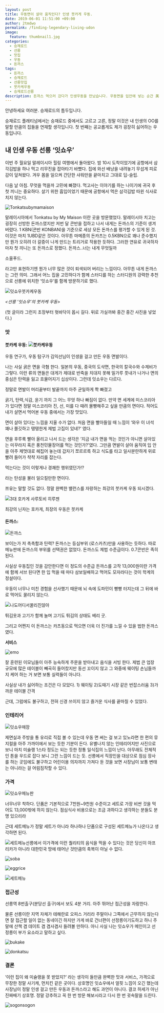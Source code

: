```yaml
---
layout: post
title: 우동면이 살아 움직인다? 인생 붓카게 우동.
date: 2019-06-01 11:51:00 +09:00
author: 2tmdwo
permalink: /finding-legendary-living-udon
image:
  feature: thumbnail1.jpg
categories:
  - 승재로드
  - 선릉
  - 맛집
  - 우동
  - 돈까스
tags:
  - 돈까스
  - 승재로드
  - 선릉맛집
  - 붓카케우동
  - 승재로드선릉
description: 돈까스 먹으러 갔다가 인생우동을 만났습니다. 우동면을 입안에 넣는 순간 美美가 울려퍼진다!
---
```


 안녕하세요 여러분. 승재로드의 틈두입니다.

 승재로드 플래티넘에서는 승재로드 중에서도 고르고 고른, 정말 이것은 내 인생의 OO를 말할 만큼의 집들을 연재할 생각입니다. 첫 번째는 공교롭게도 제가 굉장히 싫어하는 우동입니다.

## 내 인생 우동 선릉 ‘잇쇼우’

 이번 주 월요일 말레이시아 힐링 여행에서 돌아왔다. 밤 10시 도착이었기에 공항에서 삼각김밥을 하나 먹고 리무진을 잡아타기 바빴다. 집에 와선 배낭을 내려놓기 무섭게 피로감이 덮쳐왔다. 겨우 몸을 일으켜 간단한 샤워만을 끝마치고 그대로 딥-슬립.

다음 날 아침. 무엇을 먹을까 고민에 빠졌다. 먹고사는 이야기를 하는 나이기에 귀국 후 첫 끼니는 중요하다. 살기 위한 흡입이었기 때문에 공항에서 먹은 삼각김밥 따윈 식사로 치지 않는다.

![Tonkatsubymamaison](https://lh3.googleusercontent.com/VyTrrKSsH11AOitI-MvZyTvhO98ACtOPoL0SQt7PTZSqFKuqt_d3jHt8m5FRgKoghSibMkMZw54CzNJgEISF_kcuzlRXTM97sYxQFM2zXS6NqnqprBqf9dycle63cxVyS9i1HhPaU8fGX08_g5ms6i0XDNSRoobARwCH_thZd0ZdszXSEsA2RED-tpXALMp5Mon7LN5mXLxDu86Q5bWX4kJiMK2FFlurp__cmgnPJRNuwS5P1YaehDcVQ9WBCUZ7prTHYKB5FK5h24Q4UxUykinxu17hndlqS183pFIvjcHlCu438BOtK2GrqF6F1fh6KL3CaeXoGPLaWDthdP8unxImCQBHi6Q_p2lerMRn1But7rNM3ds5fDhaDLBBnyzczOcYu63Gd0oD47VrkIbZlV3k6eto0TIvV6OHA9b0M83r3YfAi5vpVugWVqbTQV_ekDApHEuRUoMG6fJ2WFPRe3EkSXMzqAneAf16f9u2yGoQzmEw8dzH_dJkvJbGbWEHELD32kcovxDFjb1glJXpk03BSevLt9utYWr32xLe7eawGPw9icdHprBeURsqE3xeZy6N9nX-K0_aJLJzOh3kO030yDxFZBsxzqXBfxZ4Rzxuw7PsZaA_WJR7TgJtslNFnfM_BNif8SlSxxLL8iZDU0hy2JLjoZ2wQarnFdyRkBi6MpkIoGQJNriFloyUPvnJyAunKo7gi0QCr4XlrFiDDx_j=w1204-h903-no)

*<Tonkatsu by My Maison>*





 말레이시아에서 Tonkatsu by My Maison 이란 곳을 방문했었다. 말레이시아 치고는 굉장히 선방한 돈까스였지만 저번 달 콘반을 접하고 나서 내게는 돈까스의 기준이 생겨버렸다. 1 KBN(콘반 KONBAN)을 기준으로 세상 모든 돈까스를 평가할 수 있게 된 것. 이것은 마치 1UBD같은 것이다. 아무튼 마메종의 돈카츠는 0.5KBN으로 꽤나 준수했지만 뭔가 오히려 더 갈증이 나게 만드는 트리거로 작용한 듯하다. 그러한 연유로 귀국하자 마자 첫 끼니는 또 돈까스로 정했다. 돈까스..너는 내게 무엇일까

소울푸드.

라고만 표현하기엔 뭔가 너무 많은 것이 퇴색되어 버리는 느낌이다. 아무튼 내게 돈까스는 그런 의미. 그래서 어느 집을 고민하다가 함께 스터디를 하는 스터디원의 강력한 추천으로 선릉에 위치한 ‘잇쇼우’를 함께 방문하기로 했다.

![잇쇼우붓카케우동](https://lh3.googleusercontent.com/k7C67fWhO2kX8nVM0c47enwblF4Hg_lkJkQkaD1zsIhRzWJONMEJsNK7ryRTXGT2xm_dGb1KJGBz2_U_uD641lAa1pJKxvxEIoCMvf-19b_jkh60bgqfKFmCGmCU5WoxH9ajkuxuFSpi5pBk3cL0ZJOzYxYoMEca0rniCq8NBLbNV7kzEfrMEYoQYcCFFt_LqiB7X5apYICWEXikN_xosxvlG6UXHBZ0_lQlNRLEMDAQuDtilG_bWYJnUAdcHBsdDYGy0OU15e3yB0NDzk7gTC_7ZKL2jgEcqhnQChzHF0fz_ikU4jpqoiUyUAOstaIw7rgyUJiALwSn7YEf0AZd5ug0BOwI4ipJNOSZLe9rlCVey7bsUECr-aEDUUU8q0LNFZZUaXiCw1uUJJnkq0MGKx0Ws50JW9A4M1HbEdR-1nkWTBcx_OGPw3sct5Bfu6Y2JzH4AmV9EUn1A2JrGvcbeXPtXJnJfvDinsqlDD2lw0fnndfvFUkNYUeEYyDGPTq3vAXghW2ioGArxnsnqxmpPRaan7Yac8leBkZg0-nPs8gcRflvoKe6LFnA8PhaI808I_Hq6BEZG-J3wI9DKTxBoIKXJ1eK4dmONESE0hmA7d-u4Eii6Y104tRFJCFeIYcVQh1HAiWAgAmfVXPgfdF-CupM7QCkRVkcosnlWnNI4FWaoYFEO2TlfoR5dVPBuolmsGMmMJmwwZobw7mcNi-vuIJ2=w1204-h903-no)

*<선릉 ‘잇쇼우’의 붓카케 우동>*

(첫 글이라 그런지 초장부터 혓바닥이 몹시 길다. 뒤로 가실까봐 중간 중간 사진을 넣었다.)



### **맛**

#### **붓카케 우동**: ![붓카케우동](https://lh3.googleusercontent.com/oNHDckDADNNHorfcj6rrpdV7aBWX6BZJ6zoEeHtGJ1b32uMD9u2Ud9hAjwHP3PkS5KhaG3UiGUB6lRvBzh30vhltPXLlLYmh1DaOR2oDnM-BYzJSWsi329EtTrj7yUUyDzCT5MlcQXBps0WHyceNUOJHmqYmdxdv7MJcBqWd9AM7yvOtjmpe6teudjqs3xtA62H97GSSSUEa8lZBj3AlynBDywaKlUpl-CQZGRnQ3sP5tyrDKRq_fqn1THrmu82rCUgBl3WmHPjhfv6FpRu3z5OjDeK--w2CHFOhQLO5fw4nlqgLoUfI-pHgpcXNWizICuMp9FxzYd1QeGkgrZ0xC1SLx6sS23asmnKIuVhtkeqrCFGQfQXIHjwBZwTwrAme_vzqznFtdyGic5KhJ5BrJ8-EnkVUd1Rq65V5iQfZ8L7KyIep2VQyH3GWXK-sNb1W-9OmnhYXAcunDZO3V8rfVR7T4aJ9cVsDP7-RL3EZFyWckAMcVZIMSYPb1U3A8APBOrRBSvCsjGXSZ-qEAXE15oZDHfJ-_33ojvH7a5YUjJE3R9pbulvjWmTY4RdxT-vl-EwTHtqz3GBf4qerOokOX14libXT8iShJ3fu35TJKsuGq1-buabAfCtuSuOCmu8cnRNC0tdRACwMq583yf09LBwmXrOesqg00vIjRNRfowKQQQhZtufMa9dx6FKKPQc5to8hjFu7EAD0z6e9u9tlGuH-=w955-h717-no)

우동 연구가, 우동 탐구가 김익선님이 인생을 걸고 만든 우동 면발이다.

나는 사실 굵은 면을 극혐 한다. 일본의 우동, 중국의 도삭면, 한국의 칼국수와 수제비가 그렇다. 이런 류의 면들은 대게가 제대로 반죽을 치대지 못해 밀가루 풋내가 나거나 면의 중심은 탄력을 잃고 흐물어지기 십상이다. 그런데 잇쇼우는 다르다.

정말로 면발이 머리끝부터 발끝까지 아주 균일하게 쫙 빠졌고

굵기, 탄력,식감, 윤기 까지 그 어느 무엇 하나 빠짐이 없다. 만약 면 세계에 미스코리아가 있다면 정말 미스코리아 진, 선, 미를 다 때려 몰빵해주고 싶을 만큼의 면이다. 적어도 내가 살면서 먹어본 우동 중에서는 가장 맛있다.



면이 살아 있다는 느낌을 지울 수가 없다. 처음 면을 빨아들일 때 느낌이 ‘와우 이 녀석 꽤나 쫄깃하고 탱탱한게 제법 고집이 있네?’ 였다.

면을 후루룩 빨아 올리고 나서 드는 생각은 ‘지금 내가 면을 먹는 것인가 아니면 살아있는 미꾸라지 혹은 풍천민물장어를 먹는 것인가?’였다. 그만큼 면발이 살아 움직여 입 안을 아주 제멋대로 헤집어 놓는데 갑자기 쪼르르륵 하고 식도를 타고 일사분란하게 위로 빨려 들어가 챡챡 자리를 잡는다.



먹는다는 것이 이렇게나 경쾌한 행위였던가!?

라는 탄성을 불러 일으킬만한 면이다.

쯔유는 말할 것도 없다. 정말 완벽한 밸런스를 자랑하는 최강의 붓카케 우동 되시겠다.

![3대 호카게 사루토비 히루젠](https://t1.daumcdn.net/cfile/tistory/99CF0B395C1FA3ED0A)

최강의 닌자는 호카게, 최장의 우동은 붓카케

#### **돈까스**:

![돈까스](https://lh3.googleusercontent.com/i49adRIroty7OCOS3dXi7K7jdeec3QA9ZHEadf7vF3xSwslko5ETYJ100q0ZK3fWermqj_G7yMlbsGH8o-yhPmUSnAe4b9Yt3YLrYO8RptwIr3q6aR8qoU5_MDZTUo58SuIAEPhmlJddmLFTx-GUrBkDwHzmfCulJf0tthPJYsFM--D-bhnDftyPRlMt2Rtjj71dVB4SkeYQV7En85fBvQ7XfOuU2Psl_WmY0MrREQJcR5AI3HBvYI2G_8LknDgYh3fV2WaP86GQrnVw7opmein_hprcjq7lBToJUZMCFy1cbZKJP6Ec1-WDxIpWHcvohyKLRR82bu7GXjuX4lb9f5sDeW4MJnXskC8o3kOYh46ABA6i0qMvKc5mhBzyBUItDcaHdECNBBDp7AlsfQYQjg5V_ObTP-YVkUqmhNKOCFVEDuFTB6aSEpturSeL6SPZf4v0B0EqGxv6DYKZodqtINC16UZEm8MLj_2f1igD5kmlE3dCAIF5OnPx8FeTU3kSvvWB_Aj_YjTkyDvAngOhn_boSAP9t8E-fKnxJWZdLAA82Ngd7wtJUdNfqiLt95AEZuGpZJ5wrEoqE5kEJlVbUY5_kkWtkiGLqbBPgJ3RCBHWLVi6ZiaNZqT989f68p1cTv4vIO3Kk4e1PhgAUguGsdB6ju1OM5fMeuyBte0AcgQmDC8gilTOFrPRKCd0hJ6Lr-NMev0JRyF6EmbPLgKlwUkb=w1204-h903-no)

보이는가 저 촉촉함과 탄력? 돈까스는 등심부위 (로스카츠)만을 사용하는 듯하다. 따로 메뉴판에 돈까스의 부위를 선택권은 없었다. 돈까스도 제법 수준급이다. 0.7콘반은 족히 된다.

사실상 우동집인 것을 감안한다면 이 정도의 수준급 돈까스를 고작 13,000원이란 가격에 함께 서브 된다면 한 입 먹을 때 마다 삼보일배하고 먹어도 모자라다는 것이 학계의 정설이다.

우동이 너무나 미친 경험을 선사했기 때문에 뇌 속에 도파민이 빵빵 터지는데 그 뒤에 바로 먹어도 꿀리지 않는다.

![나도어디서꿀리진않아](https://lh3.googleusercontent.com/riGyr_zIIoaeofmN46rQgZamjIJmcTGE1hMYpgnKANZOdYTnVFoUzWG-N4P2xdKJiPjdD2n03E8DwNjnhsascK2Cyb4JUhSWyJvXOTYndjuc520N-N2VE68h92p8u89stqhYjOarVSKLJI3eBXDSA693wjegHPKw7s40ju5N8qtJCwq5PAHXw0nIkzxUlcIn5bxybFjkSiCGN_z6VnFpNs7OGdDmwZcBqhX6nogmULGCuGLE8WuOXnc-NaMeDzOiKEilvO1ZfGMCiQJv59gqSon5d4dpiOqf60M6A6hXcvtfcJsMR175XL5CeR_1CeLUHN13gOqewH87TeQOA_zIUwISfANdOsRWGPaGmhA1gbtUmqWiMdELMQTLD2vHcSKHxMCQccblDxQ42eFsjtWKBLHsgxoBehMQN6YuafziwU5G2uc_sr3qWWgwGK96WpeaOg1c9p4HFp9PNK3OMFpa-0Jfil_1GKX3400k-SfLHUN6U4mt4vX0b0QfR52w1mdlznU1O082FivzszkniUJaz0cctSiI_rY_coM7DNTsS_QzakUjHZjpdZY_ANgr-99LuHSewT_--UkfxkGjnYdZKqiwwI2NuFEDq50Scm4kC9iYIHQ9159mXgTQ-VFQ1TbfkhH5ouNjp_EAr7TNd7ypPt_SIJ8tJAUk7PzJUkY-pOQelE5ZJqOd0ztKiBh91m4jl-0YLQ6rYgnZnlchYAhTmAJf=w362-h455-no)

튀김옷과 고기가 함께 놀며 고기도 튀김의 상태도 베리 굿.

그리고 어쩐지 이 돈까스는 카츠동으로 먹으면 더욱 더 진가를 느낄 수 있을 법한 돈까스였다.

**서비스**

![emo](https://lh3.googleusercontent.com/1yt4X7xXyMMI9qPkeXZBTq0vrYi2JJQcDvrISOg_FSEecgo29eFeUMsPa3kK2R7p7YoVwAIz1gAPnt1FXYLqMyuGKT7W9WjP4y0zyjsq07kvm9MrOBLVnWNwx6O2JbZcl7fXkZn-w5NKo2EUXF0GPWBsuVdn1lbO4WKWDop1Y18AYpW_zf_L_gg8JH5EnFJwarQwjqEwlG8g6YOtZu2SqemgUkogD3phlopUL__r6LFJx-h7E3-GC8bGIzLBITKJIvy_x2sHXhAIW3elhJnJSXV1WuF_5f7DjFAYJ3TWvzrKPzQNrRjRrpGl-Wy6ypZf7W6z0qIQ3hid8VahlJo6q8GiHIDm8aHa077MMZO2TpOIYgRC9qbzUMK05TtVqVclOAErOTdTgRz-zaVbzgk6HlwpV2jsIktErHGyGCdJtMY_gJlxagfC5hbli6XJ6tE6yqt3vsNgtvduZPzVXx2P7n4mS136gIUGyzwiJKBnjJ48O9U3bFAnyQcZq_oXrOTqXc7g9dENaV2bhDuswuuGzJdY20VWAKUybEo7xU9i0b1FkctX0ThYMaD47sZCbr_1lD9DU1IV3IMVm4G-U4rGSV3ZkInPzFLCGEYzDzcjIo_bfkNJo6ZQ_AWdHZnHUdi3tO1ZXCrg1tDTfEBDxX7Me4EKMuI1B9k6VpHiFEFtrcAtBcwJFwMCMzE9rqApE9IJAXwbx764b3dXXr3_Tv_p8wWm=w953-h715-no)

잘 훈련된 이모님들이 아주 능숙하게 주문을 받아내고 음식을 서빙 한다. 제법 큰 업장 규모에 많은 테이블이 빼곡히 들어찼지만 동선 꼬이지 않고 그 와중에 웨이팅 손님들까지 케어 하는 거 보면 보통 실력들이 아니다.

사실상 내가 싫어하는 조건은 다 모았다. 1) 웨이팅 2)도때기 시장 같은 번잡스러움 3)가까운 테이블 간격

근데, 그럼에도 불구하고, 전혀 신경 쓰이지 않고 즐거운 식사를 끝마칠 수 있었다.



### **인테리어**

![잇쇼우매장](https://lh3.googleusercontent.com/XFGdJbwuOx6WCgufW7oc5C6bqAsTw7P6lT7YRcHVMOILRqahz2t_hipT1j2xn1Y4oXjFPzLk7QDPz9-i4rU5CqySGgj6dWgSBCcgjH2t3ogSnRFgVtv6nMR2fiAVs7e2Eupx7GemX7RdMQ6e51Ok0qiMTa70qj8JCqi07wV1_joPHrstAaxEEc5T3HrEmMQpLxbAi9GOL-za3KFD0jOhBiWBjmoh0rSYwZzzZuJ7nPjrfuiLtsMyP_icCkKufGSxrOcMxlpaqhaD7R8iUDzQ8YGZ4HC2BhADA2QV-rpPyljY-h3Vxru0WZzk3V5USZDmTWuH5zXR1q_rHoz4mJSU24RlKKEIIHdQoOvm2rOkeh66h5761F4GpC7T9ETlN7cuvXoDe6jUydM_8mfTj4LjOhXpWPRYmcUOd64XEQCG-fpkmXEtyDv7AE9iyLCFLn5nQTCkYxVN4W37F_A7JOzgSFj9aaO-vSkJBx6G5jVHAcXX3c95mF0IVGN-hOwP00dyuaOo52dx583CpXyWmtOcPYDfYo8TNtdqMOsb2_RjXP_3wWlAJTcty28qSzpJ-D6gQYn7yxAZznM8hn8TBwcip028kUsB2HZVApCdFFaNRABxysWratJj_1g_NfVVzPFaIa2Hpz1If_5ctkiyDJp7DcFdzg88BZXUL53jPnyPHIIih1DHc69lISf18OF20reKkhQAdBkOsqO7lFHSHNkWXaT5=w1204-h903-no)

제면실과 주방을 통 유리로 직접 볼 수 있는데 우동 면 써는 걸 보고 있노라면 한 편의 뮤지컬을 아주 가까이에서 보는 듯한 기분이 든다. 유별나지 않는 인테리어지만 사진으로 보니 마치 미슐랭 1스타 정도는 되는 듯한 정통 일식집의 느낌이 난다. 아무래도 전체적인 톤을 우드로 잡다 보니 그런 느낌이 드는 듯. 선릉에서 직장인을 대상으로 점심 장사를 하는 곳임에도 불구하고 어린이용 의자까지 가져다 둔 것을 보면 사장님이 보통 변태는 아니라는 걸 어림짐작할 수 있다.

### **가격**

![잇쇼우메뉴판](https://lh3.googleusercontent.com/dmA-ffJd41A2TOLTtX2cZsIf5p-ONy4UnrnDoPjiiW2bYR32N4iPzVIu4j2SSRU-WVI4X0S58HtyCyOo_4LcXsAHK36h5AJHJwAcF9cqwOYPle0CFQKJvNMA3720tuQqjnABQxmrYMx8K5XsqkyxZU0Lcq9AWUKFEH9hPfPcf3sgJMLK2YGCVKuO0C8709sQVjf24thHtv_1bW91c6Y8gnqVtNz0rieMNADbwDbdAE2o-zRati814n1WNdOCSNR8SBVDSHsEJZDPq4hBNzJ1JFT9J_G81rMKHOeXtb-GWxHzUMP7RhZiNERZYwO6M6nbTvCCwwwqp7xQF6pvmLD6dhg6Hc1G1YIV8ot0w47yGNyC5VJebmgPe8ToT1Z9Bmc51LfJcustj5fzr_aE73DBo1g4j4MBRm_EzqAj680oRf2-JNuebR2wH1x4C4kIcQeLtrtsbTgGDekNjJD84f3P-XMlMz-c_6ALm412_HI8K2n-NXZ5g3cTsQLWQrBd8nYW4MAKVRtnsJf5scqiVwYe5drpYPNE8y0ZmOXgMl8dWiTArTATO_AJGmyP2UB5dhhBN6zdD1Q81VqruGHlypsHlpEfK2ddjHOnubO0G2seYrRd2VvbZlihOGVpH-mx4fRcjwR7RXt-WoboeEWqF1yxoxtM0oOCNZcBDea88dD027QSwN-LcI5xhwHLctn-h86GpqccQescW4sHLIe2wvtyCgiY=w1204-h903-no)

너무너무 착하다. 단품은 기본적으로 7천원~9천원 수준이고 세트로 가장 비싼 것을 먹어도 13,000밖에 하지 않는다. 점심식사 비용으로는 조금 과하다고 생각하는 분들도 분명 있으리라

근데 세트메뉴가 정말 세트가 아니라 하나하나 단품으로 구성된 세트메뉴가 나온다고 생각하면 된다.

![세트메뉴](https://lh3.googleusercontent.com/TzY8-EkYlNxRSEuwmYFCb1RXYmwR1jVfHGkW7sZfzZDbpOTYsjp4TIWYaFpQROJ_jxrn8DsfBJPXzSVvHkKmZZbG7qVd-ipQ42vgSg-jszFltwuufNvPziFWu04aX-bu4Eqw9O3PRNYGcdFwM1p5O42qcpa-RJL2njR1tg-d6HvhdpBwQuBYMTcUgh5EoYdrDd_ZWCkuzA3bqQfYvb7yuukHvvHoC5LeL2aK8d7NLJaFb8KA9HBgew7sRHDyHyBKEgkq5W-yQy5GuZBhDqHektG7s1pPEVwcPw5Luo6T_CQTl7jIikElYDRYF_E2GMP6Cd1FHrODaLp6wEcIG0YcIoSZQzHUwkNo6U16izkCyKEQBaMy6gY6Kw3yi-nZdH6XEaV_KSXwWWmvIkqg1Sm1yfa5TiMdiI9HM1Oea9gptRD1dSfEwjQbdF-qfHoyH7a0gRXOAhm55Z5y0D1if19NwBuTcmoQgnpz7BHESZd7whct_TNIm0IEIKu342Uy6_TMtK8s-hPNXNvVUt6BLV8AHMtyBoD9Ye_HewCS7ZyMwlEryshn5TsTYB3YF34wIvZgsx5AdeMpY57HJxgVCWOZA_zTnZCX1p0C4du1sqt0j30bpDzaNMc3CFQw_3PwRjgboKhpElj6HUJq8SgLsUUZ_ct7INMo_FWmZN0csNTlgtGsP_eDNimSDzCukt7RBU4x2Qff75tpkNT0Xz-VauUZfn6W=w1605-h903-no)선릉에서 이가격에 이런 퀄리티의 음식을 먹을 수 있다는 것은 당신이 아프리카가 아니라 대한민국 땅에 태어난 것만큼의 축복이 아닐 수 없다.

![soba](https://lh3.googleusercontent.com/MEFMfT8iKDyrqUUn_KvvQY2tA21IyM__khPTEchIbnxAclNMfIc01e6YPufA51XGY_747NK7iwg9d-5yXMW6-iMvZS0yEqQ0jiarViuiI_7EUe8kIBfYaUmoLSdVILo5B0LOQmvL-R6Ks5paTJQBtoqrweNdlrI_Ea7XbsXDeslDcZBKLeOwjxOK3WllCWRvlPdEhJepCcRHKDs6xBF54ucFsSLe6blDMPqI7uMNsvnnhS3ObJgxD6Va0sRbRpOiV4CrHMHnpklcQ2BwSXT_Msc9KtGM4ZI4V6yWN8bb-j9IMLVey4FKqnEiKZcJyMmsgwPOJsrWKXFfg3q0s34K3muppCJXv9YtlKuxAUPMCxEY80hCbhnZvymhJ6lTju1IUSRemQ3eYbPduyTF_QyzXoet5MxanYQz9dLHl7Asq7bFcgvizzWrcmOp9hrkw6LpBW02CDlTetw1M_dhSqbisWvE-FpRSQglAkvOwguGToj9SpSjgum4TwZL6cgSebR97_OVFjDJljGk_T8bCm1faiXJjPZCARtY8PpZbCp80i9gRKGHZMiR-PkfBZS7AZwXZxiHTN0Tf2mUsHyLGpvxT-WsDTQFovZhOc3Uk-wxzt2xfeAVbL3Jx1FsVpEhR3PR9F5Q6MYGMfl3Wh8SoTxxBqDOci_6s4sCqP_H1WpBkwLZCJoUon80o-DT3atvh0KdnTHOXcUPN3FcOoca9XKDNFgu=w955-h538-no)

![eggrice](https://lh3.googleusercontent.com/gfSudw7QUiScBYEY-GOYu1I3o_siPTriO3-qkHtaFCEMnyChp6NQFWKcXhj5JyWslnejVIoeb7J9VbX60JtOMHe1dPZOBA3r_gHpD1fJkil-zdGjjAoc69_iAB5Lcr3gvW2PKVZ0_TzDMD9cAZIw3BAP5PRVCEPV3FtdoyPq7gMsyf-wHcAk_yf1dm2Py5w5wXBAhRJjHWiwKZ8zDjOI_1s5JXIk9pgEX4u9_S7KAnT7bKOf77UJVtNQYv6vBGoDXUzVhZkGiAIlS1tE7yF3oeIbSE_ERSg-Jm1mllmK3G7dI3hdk1vGACaBUH7QBxs-3ecSICmAaN-ynXkb5-05hUSt2d2UjaIi166Wrj-AyX-OLD273YIQi0H3uxnHKcT24wrnnSTU23oiP3mu7ox_nuy5JpNHT3Ck9mmB2H-y7wJ1NCUW8eHYmb_NVJ1GxLf1X7VNfWUh_16_WiWfVLQfITOIvVcQK752wGxufPpLRtRb_vQ_dbfxYRRGi1sgxUMDr-gsXgmH7UmWepfSaCbGK9CIZbYJFqj21JeljpTrO_aaQ_ozd_uzVwuGQeaKKWqK8Am4E1WuTTrubShrd0pyrMkCYbnq2IjebrKGZ0Lu91alRZC9AKO09Tr3b9Z9GQsHjt8bFTdVO2X3vDPuRQOzQ6CdmnSRZ8JW8jwzK0kZMZhhzdd0Amt9ko2HHJNOR1Hngy8Wtl6Xga1GkUrYZjfcpTaO=w955-h538-no)

![세트메뉴](https://lh3.googleusercontent.com/TzY8-EkYlNxRSEuwmYFCb1RXYmwR1jVfHGkW7sZfzZDbpOTYsjp4TIWYaFpQROJ_jxrn8DsfBJPXzSVvHkKmZZbG7qVd-ipQ42vgSg-jszFltwuufNvPziFWu04aX-bu4Eqw9O3PRNYGcdFwM1p5O42qcpa-RJL2njR1tg-d6HvhdpBwQuBYMTcUgh5EoYdrDd_ZWCkuzA3bqQfYvb7yuukHvvHoC5LeL2aK8d7NLJaFb8KA9HBgew7sRHDyHyBKEgkq5W-yQy5GuZBhDqHektG7s1pPEVwcPw5Luo6T_CQTl7jIikElYDRYF_E2GMP6Cd1FHrODaLp6wEcIG0YcIoSZQzHUwkNo6U16izkCyKEQBaMy6gY6Kw3yi-nZdH6XEaV_KSXwWWmvIkqg1Sm1yfa5TiMdiI9HM1Oea9gptRD1dSfEwjQbdF-qfHoyH7a0gRXOAhm55Z5y0D1if19NwBuTcmoQgnpz7BHESZd7whct_TNIm0IEIKu342Uy6_TMtK8s-hPNXNvVUt6BLV8AHMtyBoD9Ye_HewCS7ZyMwlEryshn5TsTYB3YF34wIvZgsx5AdeMpY57HJxgVCWOZA_zTnZCX1p0C4du1sqt0j30bpDzaNMc3CFQw_3PwRjgboKhpElj6HUJq8SgLsUUZ_ct7INMo_FWmZN0csNTlgtGsP_eDNimSDzCukt7RBU4x2Qff75tpkNT0Xz-VauUZfn6W=w1605-h903-no)

### **접근성**

선릉역 8번출구(분당선 출구)에서 보도 4분 거리. 아주 뛰어난 접근성을 자랑한다.

물론 선릉이란 지역 자체가 테해란로 오피스 거리라 주말이나 그쪽에서 근무하지 않는다면 잘 접근할 일이 없는 동네이긴 하지만 가게 바로 건너편이 선정릉이기도하고 하니 주말에 산책 겸 데이트 겸 겸사겸사 들려볼 만하다. 아니 사실 나는 잇쇼우가 메인이고 선정릉이 부가 요소라고 말하고 싶다.

![bukake](https://lh3.googleusercontent.com/UcynrLR7J62qVhkkw0kS2yxKq6ERu5GqL24TS3I1W6Ph3KeXKAJvFyyK8Gd2sHtXftcff9lUQNZ6aGnLp5H5yWIavBg3rCO2vEA34-z5TsImvhdQrQhNJL9p1A9Da3PX8xuKFac1YPP29bkO_Hb-NsR78qv3UnJfuWeG0ZvoshwRN4A_pOIrqPS19sWJad0H2H82ZJPKJkbnyt9qo8Y0x6nmwg2yfkIc_SLns64va1u90uwcOXYWtoqyTdkleZWjjMlzkT0Bm8y_jNzmjSAXUdvdTBtWJCH4hGR2tS6W7t1K7lnhF_GztXshHNrVm8KJeI_6dA7AcKqv-c2sUhjtEyQmSKfrAgYBc0AWmL6LC8YAq4aMi30rdeGTTZGNjHhTxfFQw8OUoInllrfzFllHLJ4T50WN7GyhKQedORJFlx5sYX4iuHgj9PCd65qtr5U1as9FVrngfW2GnYyHLr_YkVBeQ6lJfwqmmgW1pS53NvW8H4gwNurUDCXz8nXpZW1LnK3_Wc3GRsGNOdEzbFiU7Du3BNbWL4--L0EbPawW2jO9vUIiHlK4R74XifnJu23OzIFY036ErcsQ21VweznrJO6Esjg8JKXmsB--aC4DlcjHLyclDiBW8T27ys_lGmqYX_PXT-h4jqvI9rK2vHXyodVNzBvGFJhjkz_lfc0GDlFfQJU9ARQjTnxhFcap6flXw0lF-61wGUmlGaY7rlqLThrO=w608-h809-no)

![donkatsu](https://lh3.googleusercontent.com/VEYYgsEHaOocmmyaeActPkuNSG43xbzxkWv9IMnqsl0UnpTTe_-yhLAXBT-nY3iLYux2QjQDm1Nj6xs9chs7GvoQRrukD19lqmwSRGMmGwIpP2hQF2Txei-3d0TJV7n1wN2djdble7GQnagxKUvKXAMzwZyvtruUa8uzN_isZ0NWfAh99hTcCmtPRZbvG0rR1J4aWZGnnJoKnYgPp3BIkUhxIiWwFeclD5s50lRAaOMZkIMacWg0ky4ByCH8s88TNXYSPvcAtm-nB-7JvVNMtdG6uUjqgi-2kO4vuxfJfFzHiofHOxf32oObRr9v6MwzCGz_nQX6jLYyuBJOB7BoJZ-6X16kuLWywc0QfTzYnRGgnnLEP02hh5cE9L8fjgK9t3ujKsW893WjISoDl46gDvxqYPkLuCDnCFLgMm4UsI3Edj91WOkv9pbXtmskzheoJcrPCWikiKJRZnpPm6fc3i9u950IikO4YmOApAkL9hvW7RIBMLO9XAJiikNSfSTMdyFNEG3MCpXwPAIDbUn0XRNr2yv-AA-8yEhqrnBVqOrzAWB5ceaPe435B5tehHEiKPpbvjzog9935RPgHtGmmnPwUpMKrz6A1LGQQJXseSV9UG_V5aNNm09lWKk0hPLGBzSbcxm0Hf0cl2FOicac5QuCmbQpNa34hajlPFhSNASyHguLAL5J4TSAzNlaiDoIKgIbWQ5np6bbcw6jrUY0kJBv=w955-h717-no)

### **결론**

‘이런 집이 왜 미슐랭을 못 받았지?’ 라는 생각이 들만큼 완벽한 맛과 서비스, 가격으로 무장한 정말 사기캐, 먼치킨 같은 곳이다. 상호명인 잇쇼우에서 얼핏 느낌이 오긴 했는데 사장님이 정말 인생 걸고 만든 우동과 돈까스라고 해도 과언이 아니다. 결코 허세가 아닌 진짜배기 상호명. 정말 강추하고 꼭 한 번 방문 해보시라고 다시 한 번 귓속말을 드린다.

![sogonsogon](https://lh3.googleusercontent.com/nhq2bVgRAU39K6w0vjy3DfcUo37c8_MFl-Y8GyHqpYNiMorxQKgLKhpPOs4zBC0DRKbO7WiPlz8fNO_6-mFnTRrID7tejtShKmAyAlZHvxzQyejdZPxKPenK49YBdRLKS7mcVeEWZrrxrWwrwnkPSz5zwtRjxzvNPcM9izNKBJg_H3g3nSsNEyBEogg43m2TIS8unh7_yVq1tUu6J3sKB2tzA2O-k1BVWbL7BZwN8ulfOGMwMfitw06nJaiyGhBNfcL7Zvv93rRg8S9N4JiCxHGrgljbHtwbOOcqElV3zQ91SrrDbbUIoSte_bXF5x5_fo-gkOe_ysCVMs2JOymRXEUABD2IRfaRqMeBwXAGDbUFkt26iCfxspzbmkvZY-bO_ZQwDHTVINGuD2wDiBlfRKCXw-NZ7myCwdzAIlHFd7RH_CgkeqBS8hXwWlEQBEaFpAC0QvaV8itRSAAUEGQyPBQuaBVToF7s3-t_vu0ga3fm2JjKQMCS5Nt5uRtACVnl-MnbHEYMUs0pXJgGA2qTSRd6MNDpXiF4Hzel1HxsAuQZw85cdP5iZL-PP9VU9jviIT3uvrsGiePWrRFHWvERN1abVaIgjUyoARtwfkwFTTWHrQ3P3l0FDIS7adbBWT76JjgogIUI3hffaRLDtwExzaZAezvVLmxFhjCHqg6NGF5znKSVd24ao3eMLz6alJIshMTAcQ0xk6Ee9RaiXGoGEhPI=w480-h446-no)
